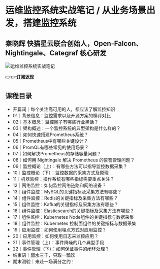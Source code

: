 运维监控系统实战笔记 / 从业务场景出发，搭建监控系统
===========================

秦晓辉 **快猫星云联合创始人，Open-Falcon、Nightingale、Categraf 核心研发**
-------------------------------------------------------

![运维监控系统实战笔记](https://www.geekgay.com/storage/geek/geek_4d5ddfab5ceceb6e4f80ae550ad92bc2.jpg)  
  
👉👉[**订阅返现**](https://time.geekbang.org/column/intro/100522501?code=vRfmBqrPqD9TdDjieqK2c61zZDvplbVHjadJl87imiw%3D "运维监控系统实战笔记")  
  
课程目录
----

  
  
- 开篇词｜每个关注高可用的人，都应该了解监控知识
- 01｜背景信息：监控需求以及开源方案的横评对比
- 02｜基本概念：监控圈子有哪些行业黑话？
- 03｜架构概述：一个监控系统的典型架构是什么样的？
- 04｜如何快速搭建Prometheus系统？
- 05｜Prometheus中有哪些关键设计？
- 06｜PromQL有哪些常见的使用场景？
- 07｜如何解决Prometheus的存储容量问题？
- 08｜如何用 Nightingale 解决 Prometheus 的告警管理问题？
- 09｜监控概论（上）：有哪些方法可以指导监控数据采集？
- 10｜监控概论（下）：监控数据的采集方式及原理
- 11｜机器监控：操作系统有哪些指标需要重点关注？
- 12｜网络监控：如何监控网络链路和网络设备？
- 13｜组件监控：MySQL的关键指标及采集方法有哪些？
- 14｜组件监控：Redis的关键指标及采集方法有哪些？
- 15｜组件监控：Kafka的关键指标及采集方法有哪些？
- 16｜组件监控：Elasticsearch的关键指标及采集方法有哪些？
- 17｜组件监控：Kubernetes Node组件的关键指标与数据采集
- 18｜组件监控：Kubernetes 控制面组件的关键指标与数据采集
- 19｜应用监控：如何使用埋点方式对应用监控？
- 20｜应用监控：如何使用日志来监控应用？
- 21｜事件管理（上）：事件降噪的几个典型手段
- 22｜事件管理（下）：如何保证事件的闭环处理？
- 结束语｜弱水三千，只取一瓢饮
- 期末测验｜来赴一场满分之约！